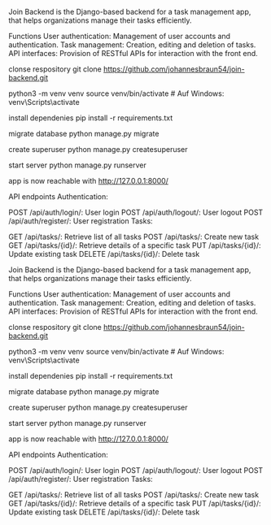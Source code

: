 Join Backend is the Django-based backend for a task management app,
that helps organizations manage their tasks efficiently.

Functions
User authentication: Management of user accounts and authentication.
Task management: Creation, editing and deletion of tasks.
API interfaces: Provision of RESTful APIs for interaction with the front end.

clonse respository
git clone https://github.com/johannesbraun54/join-backend.git

python3 -m venv venv
source venv/bin/activate  # Auf Windows: venv\Scripts\activate

install dependenies
pip install -r requirements.txt

migrate database
python manage.py migrate

create superuser
python manage.py createsuperuser

start server
python manage.py runserver

app is now reachable with http://127.0.0.1:8000/

API endpoints
Authentication:

POST /api/auth/login/: User login
POST /api/auth/logout/: User logout
POST /api/auth/register/: User registration
Tasks:

GET /api/tasks/: Retrieve list of all tasks
POST /api/tasks/: Create new task
GET /api/tasks/{id}/: Retrieve details of a specific task
PUT /api/tasks/{id}/: Update existing task
DELETE /api/tasks/{id}/: Delete task

Join Backend is the Django-based backend for a task management app,
that helps organizations manage their tasks efficiently.

Functions
User authentication: Management of user accounts and authentication.
Task management: Creation, editing and deletion of tasks.
API interfaces: Provision of RESTful APIs for interaction with the front end.

clonse respository
git clone https://github.com/johannesbraun54/join-backend.git

python3 -m venv venv
source venv/bin/activate  # Auf Windows: venv\Scripts\activate

install dependenies
pip install -r requirements.txt

migrate database
python manage.py migrate

create superuser
python manage.py createsuperuser

start server
python manage.py runserver

app is now reachable with http://127.0.0.1:8000/

API endpoints
Authentication:

POST /api/auth/login/: User login
POST /api/auth/logout/: User logout
POST /api/auth/register/: User registration
Tasks:

GET /api/tasks/: Retrieve list of all tasks
POST /api/tasks/: Create new task
GET /api/tasks/{id}/: Retrieve details of a specific task
PUT /api/tasks/{id}/: Update existing task
DELETE /api/tasks/{id}/: Delete task